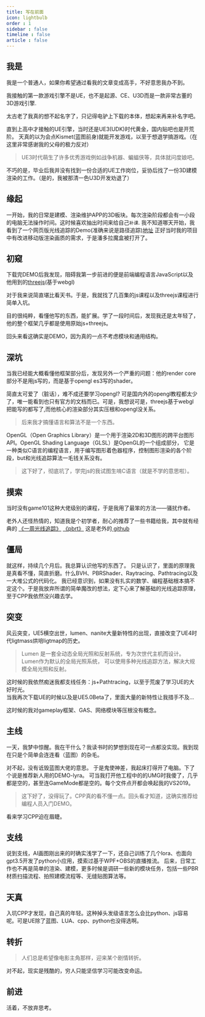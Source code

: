 ```yaml
---
title: 写在前面
icon: lightbulb
order : 1
sidebar : false
timeline : false
article : false
---
```


## 我是

<ChatMessage avatar="../assets/emoji/blzt.png" :avatarWidth="40">
我是一个普通人，如果你希望通过看我的文章变成高手，不好意思我办不到。
</ChatMessage>

我接触的第一款游戏引擎不是UE，也不是起源、CE、U3D而是一款非常古董的3D游戏引擎.

<ChatMessage avatar="../assets/emoji/hx.png" :avatarWidth="40">
太古老了我真的想不起名字了，只记得电驴上下载的本体，想起来再来补名字吧。
</ChatMessage>


直到上高中才接触的UE引擎，当时还是UE3(UDK)时代黄金，国内贴吧也是开荒阶。
天真的以为会点Kismet(蓝图前身)就能开发游戏，以至于想退学搞游戏。（在这里非常感谢我的父母的极力反对）

>UE3时代萌生了许多优秀游戏例如战争机器、蝙蝠侠等，具体就问度娘吧。

不巧的是，毕业后我并没有找到一份合适的UE工作岗位，妥协后找了一份3D建模渲染的工作。（是的，我被那清一色U3D开发劝退了）

## 缘起
一开始，我的日常是建模、渲染维护APP的3D板块。每次渲染阶段都会有一小段的电脑无法操作时间。这时候喜欢抽出时间来给自己`补课`.
我不知道哪天开始，我看到了一个网页版光线追踪的Demo(准确来说是路径追踪)[地址](https://erichlof.github.io/THREE.js-PathTracing-Renderer/)
正好当时我的项目中有改进移动版渲染画质的需求，于是潘多拉魔盒被打开了。  

## 初窥 
下载完DEMO后我发现，阻碍我第一步前进的便是前端编程语言JavaScript以及他用到的[threejs](https://threejs.org/docs/index.html#manual/zh/introduction/Creating-a-scene)(基于webgl)

<ChatMessage avatar="../assets/emoji/hx.png" :avatarWidth="40">
对于我来说简直堪比看天书。于是，我就找了几百集的js课程以及threejs课程进行简单入坑。
</ChatMessage>

目的很纯粹，看懂他写的东西，能扩展。学了一段时间后，发现我还是太年轻了，他的整个框架几乎都是使用原始js+threejs。

<ChatMessage avatar="../assets/emoji/ybk.png" :avatarWidth="40">
回头来看这确实是DEMO，因为真的一点不考虑模块和通用结构。
</ChatMessage>

## 深坑
当我已经能大概看懂他框架部分后，发现另外一个严重的问题：他的render core部分不是用js写的，而是基于opengl es3写的shader。

<ChatMessage avatar="../assets/emoji/kclr.png" :avatarWidth="40">
简直太可爱了（脏话），难不成还要学习opengl?
</ChatMessage>
可是国内外的opengl教程都太少了，唯一能看到也只有官方的文档而已。可是，我想说可是，threejs基于webgl把能写的都写了,而他核心的渲染部分其实压根和opengl没关系。

>后来我才搞懂语言和算法不是一个东西。

OpenGL（Open Graphics Library）是一个用于渲染2D和3D图形的跨平台图形API。OpenGL Shading Language（GLSL）是OpenGL的一个组成部分，
它是一种类似C语言的编程语言，用于编写图形着色器程序，控制图形渲染的各个阶段，but和光线追踪算法一毛钱关系没有。
>这下好了，彻底坑了，学完js的我试图生啃C语言（就是不学的意思啦）。

## 摸索
当时没有game101这种大佬级别的课程，于是我用了最笨的方法——骚扰作者。

<ChatMessage avatar="../assets/emoji/ybk.png" :avatarWidth="40">
老外人还怪热情的，知道我是个初学者，耐心的推荐了一些书籍给我，其中就有经典的 <a href="https://zhuanlan.zhihu.com/p/128582904">《一周光线追踪》</a>
<a href="https://www.pbrt.org/">《pbrt》</a>
这是老外的<a href="https://erichlof.github.io/THREE.js-PathTracing-Renderer/"> github </a>
</ChatMessage>

## 僵局
就这样，持续几个月后。我总算认识他写的东西了。
<ChatMessage avatar="../assets/emoji/kclr.png" :avatarWidth="40">
只是认识了，里面的原理我是真看不懂，简直折磨。什么BVH、PBRShader、Raytracing、Pathtracing以及一大堆公式的代码化。
</ChatMessage>
我已经意识到，如果没有扎实的数学、编程基础根本搞不定这个。于是我放弃所谓的简单魔改的想法，定下心来了解基础的光线追踪原理，至于CPP我依然没兴趣去学。

## 突变
风云突变，UE5横空出世，lumen、nanite大量新特性的出现，直接改变了UE4时代ligtmass烘培ligtmap的历史。
>Lumen 是一套全动态全局光照和反射系统，专为次世代主机而设计。Lumen作为默认的全局光照系统，
可以使用多种光线追踪方法，解决大规模全局光照和反射。

这时候的我依然痴迷我都支线任务：js+Pathtracing，以至于荒废了学习UE的大好时光。  
当我再次下载UE的时候以及是UE5.0Beta了，里面大量的新特性让我措手不及...

<ChatMessage avatar="../assets/emoji/blzt.png" :avatarWidth="40">
这时候的我对gameplay框架、GAS、网络模块等压根没有概念。
</ChatMessage>


## 主线
一天，我梦中惊醒。我在干什么？我读书时的梦想到现在可一点都没实现。我到现在只是个简单会连连看（蓝图）的杂毛。

<ChatMessage avatar="../assets/emoji/hx.png" :avatarWidth="40">
对不起，没有诋毁蓝图大佬的意思。
</ChatMessage>
于是鬼使神差，我起床打得开了电脑。下了个说是推荐新人用的DEMO-lyra。
可当我打开他工程中的的UMG时我傻了，几乎都是空的，甚至连GameMode都是空的。每个文件点开都会唤起我的VS2019。

> 这下好了，没得玩了。CPP真的看不懂一点。回头看才知道，这确实推荐给编程人员入门DEMO。

看来学习CPP迫在眉睫。

## 支线

说到支线，AI画图刚出来的时确实浅学了一下，还自己训练了几个lora、也面向gpt3.5开发了python小应用，摸索过基于WPF+OBS的直播推流。
后来，日常工作也不再是简单的渲染、建模，更多时候是调研一些新的模块任务，包括一些PBR材质扫描流程、拍照建模流程等、无缝贴图算法等。

## 天真

入坑CPP才发现，自己真的年轻。这种掉头发级语言怎么会比python、js容易呢。可是UE除了蓝图、LUA、cpp、python也没得选啊。

## 转折
>人们总是希望像电影主角那样，迎来某个剧情转折。

<ChatMessage avatar="../assets/emoji/kclr.png" :avatarWidth="40">
对不起，现实是残酷的，穷人只能坚信学习可能改变命运。
</ChatMessage>

## 前进
活着，不放弃思考。